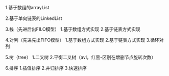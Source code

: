 1.基于数组的arrayList

2.基于单向链表的LinkedList

3.栈（先进后出FILO模型）
    1.基于数组方式实现
    2.基于链表方式实现

4.对列（先进先出FIFO模型）
    1.基于数组方式实现
    2.基于链表方式实现
    3.循环对列

5.树（tree）
    1.二叉树
    2.平衡二叉树（avl，红黑-区别在增删节点旋转次数）

6.排序
    1.插值排序
    2.并归排序
    3.快速排序